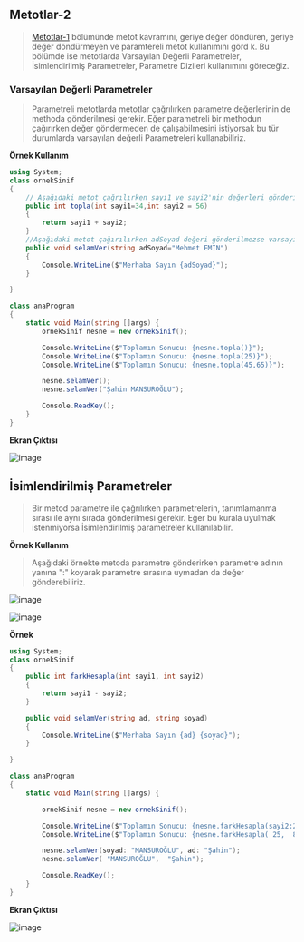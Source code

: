 ## Metotlar-2 ##
> [Metotlar-1](https://github.com/sahinmansuroglu/NtpDersi/blob/main/5_Hafta_Ders_1.md) bölümünde  metot kavramını, geriye değer döndüren, geriye değer döndürmeyen ve paramtereli metot kullanımını görd
> k. Bu bölümde ise metotlarda Varsayılan Değerli Parametreler, İsimlendirilmiş Parametreler, Parametre Dizileri kullanımını göreceğiz.

###  Varsayılan Değerli Parametreler ###

>Parametreli metotlarda metotlar çağrılırken parametre değerlerinin de methoda gönderilmesi gerekir. Eğer parametreli 
>bir methodun çağırırken değer göndermeden de çalışabilmesini istiyorsak bu tür durumlarda varsayılan değerli Parametreleri kullanabiliriz.

**Örnek Kullanım**
```csharp
using System;
class ornekSinif
{
    // Aşağıdaki metot çağrılırken sayi1 ve sayi2'nin değerleri gönderilmezse varsayılan olarak 34 ve 56 değerleri toplanır
    public int topla(int sayi1=34,int sayi2 = 56)
    {
        return sayi1 + sayi2;
    }
    //Aşağıdaki metot çağırılırken adSoyad değeri gönderilmezse varsayılan olarak "Mehmet EMİN" gönderilir..
    public void selamVer(string adSoyad="Mehmet EMİN")
    {
        Console.WriteLine($"Merhaba Sayın {adSoyad}");
    }

}

class anaProgram
{
    static void Main(string []args) {
        ornekSinif nesne = new ornekSinif();

        Console.WriteLine($"Toplamın Sonucu: {nesne.topla()}");
        Console.WriteLine($"Toplamın Sonucu: {nesne.topla(25)}");
        Console.WriteLine($"Toplamın Sonucu: {nesne.topla(45,65)}");

        nesne.selamVer();
        nesne.selamVer("Şahin MANSUROĞLU");

        Console.ReadKey();
    }
}
```
**Ekran Çıktısı**

![image](https://user-images.githubusercontent.com/28144917/138216867-e36830e6-18c8-486a-a704-7ed50fd3a702.png)


## İsimlendirilmiş Parametreler ##

> Bir metod parametre  ile çağrılırken  parametrelerin,  tanımlamanma sırası ile aynı sırada gönderilmesi gerekir. Eğer bu kurala uyulmak istenmiyorsa İsimlendirilmiş parametreler kullanılabilir.

**Örnek Kullanım**

> Aşağıdaki örnekte metoda parametre gönderirken parametre adının yanına ":" koyarak parametre sırasına uymadan da değer gönderebiliriz.

![image](https://user-images.githubusercontent.com/28144917/138217847-07001129-7ba6-4c14-a085-1f8fa543a4f1.png)

![image](https://user-images.githubusercontent.com/28144917/138217732-825f936d-e938-49bf-95a8-fc8bbe02bc39.png)


**Örnek**

```csharp
using System;
class ornekSinif
{
    public int farkHesapla(int sayi1, int sayi2)
    {
        return sayi1 - sayi2;
    }

    public void selamVer(string ad, string soyad)
    {
        Console.WriteLine($"Merhaba Sayın {ad} {soyad}");
    }

}

class anaProgram
{
    static void Main(string []args) {

        ornekSinif nesne = new ornekSinif();

        Console.WriteLine($"Toplamın Sonucu: {nesne.farkHesapla(sayi2:25,sayi1:85)}");
        Console.WriteLine($"Toplamın Sonucu: {nesne.farkHesapla( 25,  85)}");

        nesne.selamVer(soyad: "MANSUROĞLU", ad: "Şahin");
        nesne.selamVer( "MANSUROĞLU",  "Şahin");

        Console.ReadKey();
    }
}

```
**Ekran Çıktısı**

![image](https://user-images.githubusercontent.com/28144917/138220876-12305b53-e7e8-4f91-9ee7-9fe049eda155.png)
